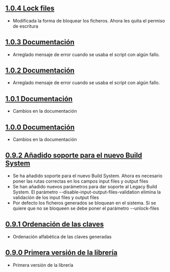 ## [1.0.4 Lock files](https://github.com/SDOSLabs/SDOSL10n/tree/v1.0.4)

- Modificada la forma de bloquear los ficheros. Ahora les quita el permiso de escritura

## [1.0.3 Documentación](https://github.com/SDOSLabs/SDOSL10n/tree/v1.0.3)

- Arreglado mensaje de error cuando se usaba el script con algún fallo.

## [1.0.2 Documentación](https://github.com/SDOSLabs/SDOSL10n/tree/v1.0.2)

- Arreglado mensaje de error cuando se usaba el script con algún fallo.

## [1.0.1 Documentación](https://github.com/SDOSLabs/SDOSL10n/tree/v1.0.1)

- Cambios en la documentación

## [1.0.0 Documentación](https://github.com/SDOSLabs/SDOSL10n/tree/v1.0.0)

- Cambios en la documentación

## [0.9.2 Añadido soporte para el nuevo Build System](https://github.com/SDOSLabs/SDOSL10n/tree/v0.9.2)

- Se ha añadido soporte para el nuevo Build System. Ahora es necesario poner las rutas correctas en los campos input files y output files
- Se han añadido nuevos parámetros para dar soporte al Legacy Build System. El parámetro --disable-input-output-files-validation elimina la validación de los input files y output files
- Por defecto los ficheros generados se bloquean en el sistema. Si se quiere que no se bloqueen se debe poner el parámetro --unlock-files

## [0.9.1 Ordenación de las claves](https://github.com/SDOSLabs/SDOSL10n/tree/v0.9.1)

- Ordenación alfabética de las claves generadas

## [0.9.0 Primera versión de la librería](https://github.com/SDOSLabs/SDOSL10n/tree/v0.9.0)

- Primera versión de la librería
